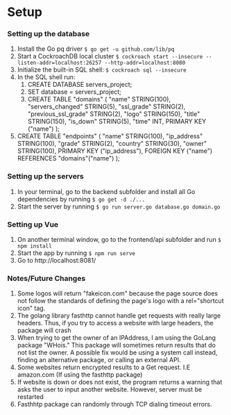 # Setup

### Setting up the database

1. Install the Go pq driver `$ go get -u github.com/lib/pq`
2. Start a CockroachDB local cluster `$ cockroach start --insecure --listen-addr=localhost:26257 --http-addr=localhost:8080`
3. Initialize the built-in SQL shell: `$ cockroach sql --insecure`
4. In the SQL shell run: 
    1. CREATE DATABASE servers_project;
    2. SET database = servers_project;
    3. CREATE TABLE "domains" (
    "name" STRING(100),
    "servers_changed" STRING(5),
    "ssl_grade" STRING(2),
    "previous_ssl_grade" STRING(2),
    "logo" STRING(150),
    "title" STRING(150),
    "is_down" STRING(5),
    "time" INT,
    PRIMARY KEY ("name")
);
  4. CREATE TABLE "endpoints" (
    "name" STRING(100),
    "ip_address" STRING(100),
    "grade" STRING(2),
    "country" STRING(30),
    "owner" STRING(100),
    PRIMARY KEY ("ip_address"),
    FOREIGN KEY ("name") REFERENCES "domains"("name")
);


### Setting up the servers
1. In your terminal, go to the backend subfolder and install all Go dependencies by running `$ go get -d ./...`
2. Start the server by running  `$ go run server.go database.go domain.go`


### Setting up Vue
1. On another terminal window, go to the frontend/api subfolder and run `$ npm install`
2. Start the app by running `$ npm run serve`
3. Go to http://localhost:8081/


### Notes/Future Changes
1. Some logos will return "fakeicon.com" because the page source does not follow the standards of defining the page's logo with a rel="shortcut icon" tag.
2. The golang library fasthttp cannot handle get requests with really large headers. Thus, if you try to access a website with large headers, the package will crash
3. When trying to get the owner of an IPAddress, I am using the GoLang package "WHois." This package will sometimes return results that do not list the owner. A possible fix would be using a system call instead, finding an alternative package, or calling an external API.
4. Some websites return encrypted results to a Get request. I.E amazon.com (If using the fasthttp package)
5. If website is down or does not exist, the program returns a warning that asks the user to input another website. However, server must be restarted
6. Fasthhtp package can randomly through TCP dialing timeout errors.
